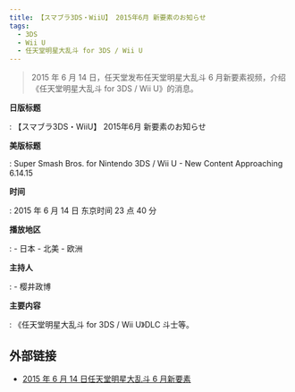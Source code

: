 ```yaml
---
title: 【スマブラ3DS・WiiU】 2015年6月 新要素のお知らせ
tags:
  - 3DS
  - Wii U
  - 任天堂明星大乱斗 for 3DS / Wii U
---
```


> 2015 年 6 月 14 日，任天堂发布任天堂明星大乱斗 6 月新要素视频，介绍《任天堂明星大乱斗 for 3DS / Wii U》的消息。

**日版标题**

:   【スマブラ3DS・WiiU】 2015年6月 新要素のお知らせ

**美版标题**

:   Super Smash Bros. for Nintendo 3DS / Wii U - New Content Approaching 6.14.15

**时间**

:   2015 年 6 月 14 日 东京时间 23 点 40 分

**播放地区**

:   - 日本
	- 北美
	- 欧洲

**主持人**

:   - 樱井政博

**主要内容**

:   《任天堂明星大乱斗 for 3DS / Wii U》DLC 斗士等。

## 外部链接

- [2015 年 6 月 14 日任天堂明星大乱斗 6 月新要素](https://www.bilibili.com/video/BV1DJ411p7xM/)
